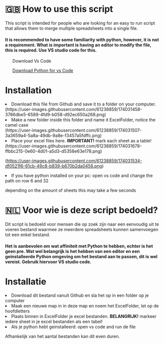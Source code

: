 <h1>🇬🇧 How to use this script </h1>
This script is intended for people who are looking for an easy to run script that allows them to merge multiple spreadsheets into a single file. 

<h4>It is recommended to have some familiarity with python, however, it is not a requirement. What is important is having an editor to modify the file, this is required. Use VS studio code for this.</h4> 

<ul
<a href="https://code.visualstudio.com/docs/?dv=win">Download Vs Code<a/> 
</ul>
<ul>
<a href="https://marketplace.visualstudio.com/items?itemName=ms-python.python">Download Python for vs Code<a/>
</ul>

<h1>Installation</h1> 
<li>Download this file from Github and save it to a folder on your computer.</li>
(https://user-images.githubusercontent.com/61238859/174031458-3786dbe5-6589-4fd9-b058-d92ec650a268.png)
<li>Make a new folder inside this folder and name it ExcelFolder, notice the camel case</li>
(https://user-images.githubusercontent.com/61238859/174031507-3a3659a4-5a8a-49db-9a8e-f3457a5fdffc.png)
<li>Place your excel files here. <strong>IMPORTANT!</strong> mark each sheet as a table!</li>
(https://user-images.githubusercontent.com/61238859/174031678-ffbbc215-0e60-4d01-a5d3-d5358e63e178.png)

(https://user-images.githubusercontent.com/61238859/174031534-df0521f6-61cb-49c8-b839-b670b2da0456.png)
<li>If you have python installed on your pc: open vs code and change the path on row 6 and 32</li>

depending on the amount of sheets this may take a few seconds

<h1> 🇳🇱 Voor wie is deze script bedoeld?</h1>
Dit script is bedoeld voor mensen die op zoek zijn naar een eenvoudig uit te voeren bestand waarmee ze meerdere spreadsheets kunnen samenvoegen tot een enkel bestand. 

<h4>Het is aanbevolen om wat affiniteit met Python te hebben, echter is het geen pre. Wat wel belangrijk is het hebben van een editor en een geinstalleerde Python omgeving om het bestand aan te passen, dit is wel vereist. Gebruik hiervoor VS studio code. </h4>

<h1>Installatie</h1> 
<li>Download dit bestand vanuit Github en sla het op in een folder op je computer</li>
<li>Maak een nieuwe map in in deze map en noem het ExcelFolder, let op de hoofdletters</li>
<li>Plaats binnen in ExcelFolder je excel bestanden. <strong>BELANGRIJK!</strong> markeer iedere sheet in je excel bestanden als een tabel!</li>
<li>Als je python hebt geinstalleerd: open vs code and run de file</li>

Afhankelijk van het aantal bestanden kan dit even duren.
